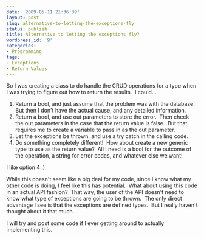 ```yaml
---
date: '2009-05-11 21:36:39'
layout: post
slug: alternative-to-letting-the-exceptions-fly
status: publish
title: Alternative to letting the exceptions fly?
wordpress_id: '9'
categories:
- Programming
tags:
- Exceptions
- Return Values
---
```


So I was creating a class to do handle the CRUD operations for a type when I was trying to figure out how to return the results.  I could...

1. Return a bool, and just assume that the problem was with the database.  But then I don't have the actual cause, and any detailed information.
2. Return a bool, and use out parameters to store the error.  Then check the out parameters in the case that the return value is false.  But that requires me to create a variable to pass in as the out parameter.
3. Let the exceptions be thrown, and use a try catch in the calling code.
4. Do something completely different!  How about create a new generic type to use as the return value?  All I need is a bool for the outcome of the operation, a string for error codes, and whatever else we want!

I like option 4 :)

While this doesn't seem like a big deal for my code, since I know what my other code is doing, I feel like this has potential.  What about using this code in an actual API fashion?  That way, the user of the API doesn't need to know what type of exceptions are going to be thrown.  The only direct advantage I see is that the exceptions are defined types.  But I really haven't thought about it that much...

I will try and post some code if I ever getting around to actually implementing this.
